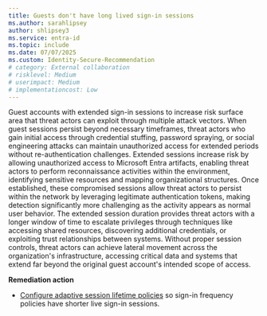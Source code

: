 ```yaml
---
title: Guests don't have long lived sign-in sessions
ms.author: sarahlipsey
author: shlipsey3
ms.service: entra-id
ms.topic: include
ms.date: 07/07/2025
ms.custom: Identity-Secure-Recommendation
# category: External collaboration
# risklevel: Medium
# userimpact: Medium
# implementationcost: Low
---
```

Guest accounts with extended sign-in sessions to increase risk surface area that threat actors can exploit through multiple attack vectors. When guest sessions persist beyond necessary timeframes, threat actors who gain initial access through credential stuffing, password spraying, or social engineering attacks can maintain unauthorized access for extended periods without re-authentication challenges. Extended sessions increase risk by allowing unauthorized access to Microsoft Entra artifacts, enabling threat actors to perform reconnaissance activities within the environment, identifying sensitive resources and mapping organizational structures. Once established, these compromised sessions allow threat actors to persist within the network by leveraging legitimate authentication tokens, making detection significantly more challenging as the activity appears as normal user behavior. The extended session duration provides threat actors with a longer window of time to escalate privileges through techniques like accessing shared resources, discovering additional credentials, or exploiting trust relationships between systems. Without proper session controls, threat actors can achieve lateral movement across the organization's infrastructure, accessing critical data and systems that extend far beyond the original guest account's intended scope of access. 

**Remediation action**
- [Configure adaptive session lifetime policies](../../identity/conditional-access/howto-conditional-access-session-lifetime.md) so sign-in frequency policies have shorter live sign-in sessions.